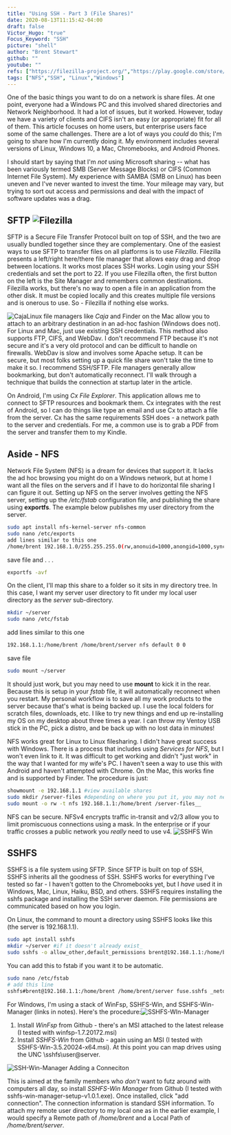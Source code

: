 ```yaml
---
title: "Using SSH - Part 3 (File Shares)"
date: 2020-08-13T11:15:42-04:00
draft: false
Victor_Hugo: "true"
Focus_Keyword: "SSH"
picture: "shell"
author: "Brent Stewart"
github: ""
youtube: ""
refs: ["https://filezilla-project.org/","https://play.google.com/store/apps/details?id=com.cxinventor.file.explorer&hl=en_US", "https://github.com/billziss-gh/winfsp/releases/tag/v1.7", "https://github.com/billziss-gh/sshfs-win", "https://github.com/evsar3/sshfs-win-manager"]
tags: ["NFS","SSH", "Linux","Windows"]
---
```


One of the basic things you want to do on a network is share files.  At one point, everyone had a Windows PC and this involved shared directories and Network Neighborhood.  It had a lot of issues, but it worked.  However, today we have a variety of clients and CIFS isn't an easy (or appropriate) fit for all of them.  This article focuses on home users, but enterprise users face some of the same challenges.  There are a lot of ways you _could_ do this; I'm going to share how I'm currently doing it.  My environment includes several versions of Linux, Windows 10, a Mac, Chromebooks, and Android Phones.

I should start by saying that I'm _not_ using Microsoft sharing -- what has been variously termed SMB (Server Message Blocks) or CIFS (Common Internet File System).  My experience with SAMBA (SMB on Linux) has been uneven and I've never wanted to invest the time.  Your mileage may vary, but trying to sort out access and permissions and deal with the impact of software updates was a drag.

## SFTP ![Filezilla](/Filezilla.png#floatright)
SFTP is a Secure File Transfer Protocol built on top of SSH, and the two are usually bundled together since they are complementary.  One of the easiest ways to use SFTP to transfer files on all platforms is to use _Filezilla_.  Filezilla presents a left/right here/there file manager that allows easy drag and drop between locations.  It works most places SSH works.  Login using your SSH credentials and set the port to 22.  If you use Filezilla often, the first button on the left is the Site Manager and remembers common destinations.  Filezilla works, but there's no way to open a file in an application from the other disk.  It must be copied locally and this creates multiple file versions and is onerous to use.  So - Filezilla if nothing else works.

![Caja](/caja.png#floatleft)Linux file managers like _Caja_ and Finder on the Mac allow you to attach to an arbitrary destination in an ad-hoc fashion (Windows does not).  For Linux and Mac, just use existing SSH credentials.  This method also supports FTP, CIFS, and WebDav.  I don't recommend FTP because it's not secure and it's a very old protocol and can be difficult to handle on firewalls.  WebDav is slow and involves some Apache setup.  It can be secure, but most folks setting up a quick file share won't take the time to make it so.  I recommend SSH/SFTP.  File managers generally allow bookmarking, but don't automatically reconnect.  I'll walk through a technique that builds the connection at startup later in the article. 

On Android, I'm using _Cx File Explorer_.  This application allows me to connect to SFTP resources and bookmark them.  Cx integrates with the rest of Android, so I can do things like type an email and use Cx to attach a file from the server.  Cx has the same requirements SSH does - a network path to the server and credentials. For me, a common use is to grab a PDF from the server and transfer them to my Kindle.

## Aside - NFS

Network File System (NFS) is a dream for devices that support it.  It lacks the ad hoc browsing you might do on a Windows network, but at home I want all the files on the servers and if I have to do horizontal file sharing I can figure it out.  Setting up NFS on the server involves getting the NFS server, setting up the _/etc/fstab_ configuration file, and publishing the share using __exportfs__.  The example below publishes my user directory from the server.

```bash
sudo apt install nfs-kernel-server nfs-common
sudo nano /etc/exports
add lines similar to this one
/home/brent 192.168.1.0/255.255.255.0(rw,anonuid=1000,anongid=1000,sync)
```
save file and . . .   

```bash
exportfs -avf
```
On the client, I'll map this share to a folder so it sits in my directory tree.  In this case, I want my server user directory to fit under my local user directory as the _server_ sub-directory.

```bash
mkdir ~/server
sudo nano /etc/fstab
```
add lines similar to this one
```bash
192.168.1.1:/home/brent /home/brent/server nfs default 0 0
```
save file
```bash
sudo mount ~/server
```

It should just work, but you may need to use __mount__ to kick it in the rear.  Because this is setup in your _fstab_ file, it will automatically reconnect when you restart.  My personal workflow is to save all my work products to the server because that's what is being backed up.  I use the local folders for scratch files, downloads, etc.  I like to try new things and end up re-installing my OS on my desktop about three times a year.  I can throw my Ventoy USB stick in the PC, pick a distro, and be back up with no lost data in minutes!

NFS works great for Linux to Linux filesharing.  I didn't have great success with Windows.  There is a process that includes using _Services for NFS_, but I won't even link to it.  It was difficult to get working and didn't "just work" in the way that I wanted for my wife's PC.  I haven't seen a way to use this with Android and haven't attempted with Chrome.  On the Mac, this works fine and is supported by Finder.  The procedure is just:

```bash
showmount -e 192.168.1.1 #view available shares
sudo mkdir /server-files #depending on where you put it, you may not need sudo
sudo mount -o rw -t nfs 192.168.1.1:/home/brent /server-files__
```
NFS can be secure.  NFSv4 encrypts traffic in-transit and v2/3 allow you to limit promiscuous connections using a mask.  In the enterprise or if your traffic crosses a public network you _really_ need to use v4. 
![SSHFS Win](https://raw.githubusercontent.com/billziss-gh/sshfs-win/master/cap.gif#floatsmallright)
##  SSHFS 

SSHFS is a file system using SFTP.  Since SFTP is built on top of SSH, SSHFS inherits all the goodness of SSH.  SSHFS  works for everything I've tested so far - I haven't gotten to the Chromebooks yet, but I _have_ used it in Windows, Mac, Linux, Haiku, BSD, and others.  SSHFS requires installing the sshfs package and installing the SSH server daemon.  File permissions are communicated based on how you login.

On Linux, the command to mount a directory using SSHFS looks like this (the server is 192.168.1.1).

```bash
sudo apt install sshfs
mkdir ~/server #if it doesn't already exist_  
sudo sshfs -o allow_other,default_permissions brent@192.168.1.1:/home/brent /home/brent/server
```
You can add this to fstab if you want it to be automatic.
```bash
sudo nano /etc/fstab
# add this line
sshfs#brent@192.168.1.1:/home/brent /home/brent/server fuse.sshfs _netdev,idmap=user,uid=1001,gid=1002,allow_other,default_permissions 0 0
```

For Windows, I'm using a stack of WinFsp, SSHFS-Win, and SSHFS-Win-Manager (links in notes).  Here's the procedure:![SSHFS-WIn-Manager](/SSHFS-Win-Manager.png#floatleft)
1. Install _WinFsp_ from Github - there's an MSI attached to the latest release (I tested with winfsp-1.7.20172.msi)  
2. Install _SSHFS-Win_ from Github - again using an MSI (I tested with SSHFS-Win-3.5.20024-x64.msi).  At this point you can map drives using the UNC \\sshfs\user@server.  

![SSH-Win-Manager Adding a Conneciton](/SSHFS-Win-Manager-Add.png#floatright)

This is aimed at the family members who _don't_ want to futz around with computers all day, so install _SSHFS-Win Manager_ from Github (I tested with sshfs-win-manager-setup-v1.0.1.exe).  Once installed, click "add connection".  The connection information is standard SSH information.  To attach my remote user directory to my local one as in the earlier example, I would specify a Remote path of _/home/brent_ and a Local Path of _/home/brent/server_.  